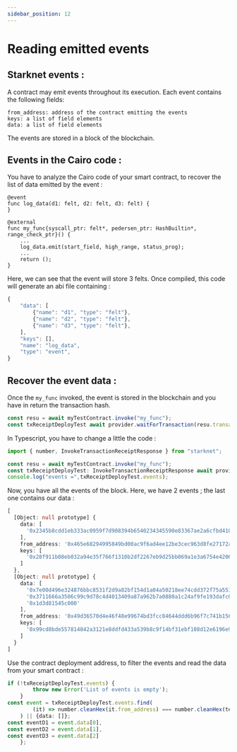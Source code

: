 ```yaml
---
sidebar_position: 12
---
```

# Reading emitted events

## Starknet events :


A contract may emit events throughout its execution. Each event contains the following fields:

    from_address: address of the contract emitting the events
    keys: a list of field elements
    data: a list of field elements

The events are stored in a block of the blockchain.
## Events in the Cairo code :
You have to analyze the Cairo code of your smart contract, to recover the list of data emitted by the event :
```cairo     
@event
func log_data(d1: felt, d2: felt, d3: felt) {
}

@external
func my_func{syscall_ptr: felt*, pedersen_ptr: HashBuiltin*, range_check_ptr}() {
    ...
    log_data.emit(start_field, high_range, status_prog);
    ...
    return ();
}
```
Here, we can see that the event will store 3 felts.
Once compiled, this code will generate an abi file containing :
```typescript
{
    "data": [
        {"name": "d1", "type": "felt"},
        {"name": "d2", "type": "felt"},
        {"name": "d3", "type": "felt"},
    ],
    "keys": [],
    "name": "log_data",
    "type": "event",
}
```

## Recover the event data :
Once the `my_func` invoked, the event is stored in the blockchain and you have in return the transaction hash.  
```javascript
const resu = await myTestContract.invoke("my_func");
const txReceiptDeployTest await provider.waitForTransaction(resu.transaction_hash);
```
    
In Typescript, you have to change a little the code :
```typescript
import { number, InvokeTransactionReceiptResponse } from "starknet";

const resu = await myTestContract.invoke("my_func");
const txReceiptDeployTest: InvokeTransactionReceiptResponse await provider.waitForTransaction(resu.transaction_hash);
console.log("events =",txReceiptDeployTest.events);
```
Now, you have all the events of the block. Here, we have 2 events ; the last one contains our data : 
``` typescript
[
  [Object: null prototype] {
    data: [
      '0x2345b8cdd1eb333ac0959f7d908394b6540234345590e83367ae2a6cfbd4107'
    ],
    from_address: '0x465e68294995849bd00ac9f6ad4ee12be3cec963d8fe27172a1eadda608c110',
    keys: [
      '0x28f911b08eb032a94e35f766f1310b2df2267eb9d25bb069a1e3a6754e4206d'
    ]
  },
  [Object: null prototype] {
    data: [
      '0x7e00d496e324876bbc8531f2d9a82bf154d1a04a50218ee74cdd372f75a551a',
      '0x3711666a3506c99c9d78c4d4013409a87a962b7a0880a1c24af9fe193dafc01',
      '0x1d3d81545c000'
    ],
    from_address: '0x49d36570d4e46f48e99674bd3fcc84644ddd6b96f7c741b1562b82f9e004dc7',
    keys: [
      '0x99cd8bde557814842a3121e8ddfd433a539b8c9f14bf31ebf108d12e6196e9'
    ]
  }
]

```
Use the contract deployment address, to filter the events and read the data from your smart contract :
```typescript
if (!txReceiptDeployTest.events) {
        throw new Error('List of events is empty');
    }
const event = txReceiptDeployTest.events.find(
        (it) => number.cleanHex(it.from_address) === number.cleanHex(testContractAddress)
    ) || {data: []};
const eventD1 = event.data[0],
const eventD2 = event.data[1],
const eventD3 = event.data[2]
    };
```